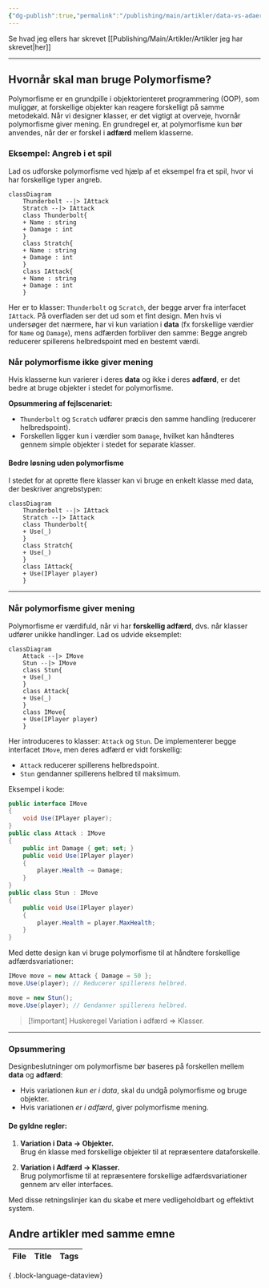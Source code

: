 ```yaml
---
{"dg-publish":true,"permalink":"/publishing/main/artikler/data-vs-adaerd/","title":"Data vs Adfærd","tags":["Objektorienteret_Programmering"],"dgHomeLink":"false","dgShowBacklinks":"false","dgShowLocalGraph":"false","dgShowFileTree":"false","dgEnableSearch":"false","dgShowToc":"false","created":"2024-06-19T08:43:14.420+02:00"}
---
```


Se hvad jeg ellers har skrevet [[Publishing/Main/Artikler/Artikler jeg har skrevet\|her]]

---
## Hvornår skal man bruge Polymorfisme?

Polymorfisme er en grundpille i objektorienteret programmering (OOP), som muliggør, at forskellige objekter kan reagere forskelligt på samme metodekald. Når vi designer klasser, er det vigtigt at overveje, hvornår polymorfisme giver mening. En grundregel er, at polymorfisme kun bør anvendes, når der er forskel i **adfærd** mellem klasserne.
### Eksempel: Angreb i et spil

Lad os udforske polymorfisme ved hjælp af et eksempel fra et spil, hvor vi har forskellige typer angreb.


```mermaid
classDiagram
	Thunderbolt --|> IAttack
	Stratch --|> IAttack
	class Thunderbolt{
	+ Name : string
	+ Damage : int
	}
	class Stratch{
	+ Name : string
	+ Damage : int
	}
	class IAttack{
	+ Name : string
	+ Damage : int
	}
```

Her er to klasser: `Thunderbolt` og `Scratch`, der begge arver fra interfacet `IAttack`. På overfladen ser det ud som et fint design. Men hvis vi undersøger det nærmere, har vi kun variation i **data** (fx forskellige værdier for `Name` og `Damage`), mens adfærden forbliver den samme: Begge angreb reducerer spillerens helbredspoint med en bestemt værdi.

### Når polymorfisme ikke giver mening

Hvis klasserne kun varierer i deres **data** og ikke i deres **adfærd**, er det bedre at bruge objekter i stedet for polymorfisme.

**Opsummering af fejlscenariet:**

- `Thunderbolt` og `Scratch` udfører præcis den samme handling (reducerer helbredspoint).
- Forskellen ligger kun i værdier som `Damage`, hvilket kan håndteres gennem simple objekter i stedet for separate klasser.

#### Bedre løsning uden polymorfisme

I stedet for at oprette flere klasser kan vi bruge en enkelt klasse med data, der beskriver angrebstypen:

```mermaid
classDiagram
	Thunderbolt --|> IAttack
	Stratch --|> IAttack
	class Thunderbolt{
	+ Use(_)
	}
	class Stratch{
	+ Use(_)
	}
	class IAttack{
	+ Use(IPlayer player)
	}
```

---

### Når polymorfisme giver mening

Polymorfisme er værdifuld, når vi har **forskellig adfærd**, dvs. når klasser udfører unikke handlinger. Lad os udvide eksemplet:
```mermaid
classDiagram
	Attack --|> IMove
	Stun --|> IMove
	class Stun{
	+ Use(_)
	}
	class Attack{
	+ Use(_)
	}
	class IMove{
	+ Use(IPlayer player)
	}
```

Her introduceres to klasser: `Attack` og `Stun`. De implementerer begge interfacet `IMove`, men deres adfærd er vidt forskellig:

- `Attack` reducerer spillerens helbredspoint.
- `Stun` gendanner spillerens helbred til maksimum.

Eksempel i kode:
```csharp
public interface IMove 
{ 
	void Use(IPlayer player); 
} 
public class Attack : IMove 
{
	public int Damage { get; set; } 
	public void Use(IPlayer player) 
	{ 
		player.Health -= Damage; 
	} 
} 
public class Stun : IMove 
{ 
	public void Use(IPlayer player) 
	{ 
		player.Health = player.MaxHealth; 
	} 
}
```
Med dette design kan vi bruge polymorfisme til at håndtere forskellige adfærdsvariationer:

```csharp
IMove move = new Attack { Damage = 50 }; 
move.Use(player); // Reducerer spillerens helbred.  

move = new Stun(); 
move.Use(player); // Gendanner spillerens helbred.
```

>[!important] Huskeregel 
>Variation i adfærd => Klasser.

---
### Opsummering

Designbeslutninger om polymorfisme bør baseres på forskellen mellem **data** og **adfærd**:

- Hvis variationen *kun er i data*, skal du undgå polymorfisme og bruge objekter.
- Hvis variationen *er i adfærd*, giver polymorfisme mening.

#### De gyldne regler:

1. **Variation i Data → Objekter.**  
    Brug én klasse med forskellige objekter til at repræsentere dataforskelle.
    
2. **Variation i Adfærd → Klasser.**  
    Brug polymorfisme til at repræsentere forskellige adfærdsvariationer gennem arv eller interfaces.
    

Med disse retningslinjer kan du skabe et mere vedligeholdbart og effektivt system.

## Andre artikler med samme emne
| File | Title | Tags |
| ---- | ----- | ---- |

{ .block-language-dataview}
